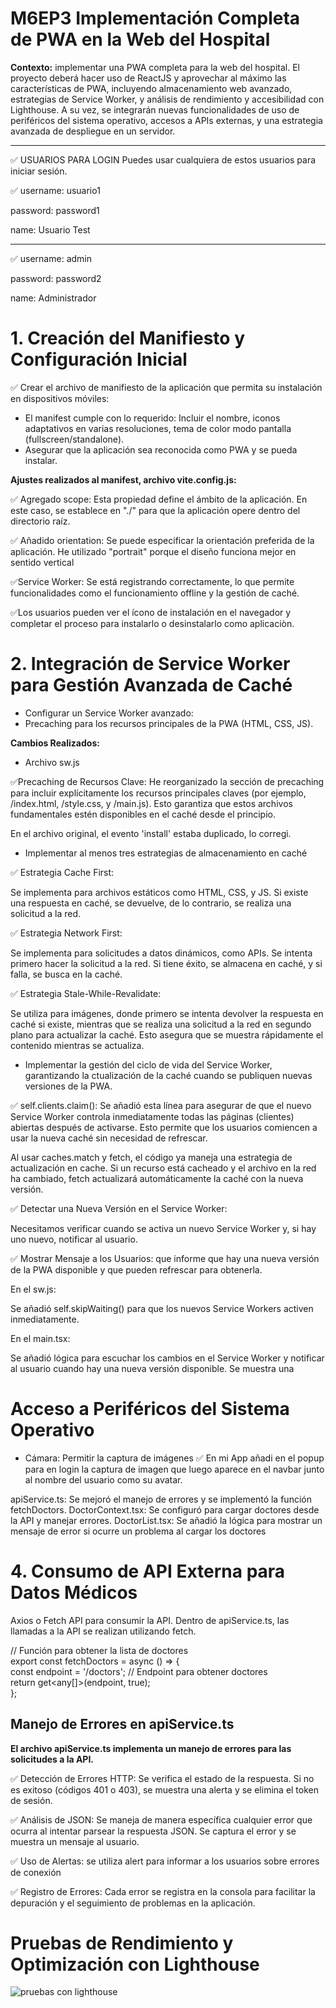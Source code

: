 # M6EP3 Implementación Completa de PWA en la Web del Hospital

**Contexto:**
implementar
una PWA completa para la web del hospital. El proyecto deberá hacer uso de ReactJS y
aprovechar al máximo las características de PWA, incluyendo almacenamiento web avanzado,
estrategias de Service Worker, y análisis de rendimiento y accesibilidad con Lighthouse. A su
vez, se integrarán nuevas funcionalidades de uso de periféricos del sistema operativo,
accesos a APIs externas, y una estrategia avanzada de despliegue en un servidor.

___________________________________________________________________________

✅ USUARIOS PARA LOGIN
Puedes usar cualquiera de estos usuarios para iniciar sesión.

✅ username: usuario1

password: password1

name: Usuario Test
_______________________

✅ username: admin

password: password2

name: Administrador



# 1. Creación del Manifiesto y Configuración Inicial
✅ Crear el archivo de manifiesto de la aplicación que permita su instalación en dispositivos móviles:
- El manifest cumple con lo requerido: Incluir el nombre, iconos adaptativos en varias resoluciones, tema de color modo pantalla (fullscreen/standalone).
- Asegurar que la aplicación sea reconocida como PWA y se pueda instalar.

**Ajustes realizados al manifest, archivo vite.config.js:**

✅ Agregado scope: Esta propiedad define el ámbito de la aplicación. En este caso, se establece en "./" para que la aplicación opere dentro del directorio raíz.

✅ Añadido orientation: Se puede especificar la orientación preferida de la aplicación. He utilizado "portrait" porque el diseño funciona mejor en sentido vertical

✅Service Worker: Se está registrando correctamente, lo que permite funcionalidades como el funcionamiento offline y la gestión de caché.

✅Los usuarios pueden ver el ícono de instalación en el navegador y completar el proceso para instalarlo o desinstalarlo como aplicaciòn.


# 2. Integración de Service Worker para Gestión Avanzada de Caché
- Configurar un Service Worker avanzado:
- Precaching para los recursos principales de la PWA (HTML, CSS, JS).

**Cambios Realizados:**
- Archivo sw.js

✅Precaching de Recursos Clave: He reorganizado la sección de precaching para incluir explícitamente los recursos principales claves (por ejemplo, /index.html, /style.css, y /main.js). Esto garantiza que estos archivos fundamentales estén disponibles en el caché desde el principio.

En el archivo original, el evento 'install' estaba duplicado, lo corregì.

- Implementar al menos tres estrategias de almacenamiento en caché 

✅ Estrategia Cache First:

Se implementa para archivos estáticos como HTML, CSS, y JS. Si existe una respuesta en caché, se devuelve, de lo contrario, se realiza una solicitud a la red.

✅ Estrategia Network First:

Se implementa para solicitudes a datos dinámicos, como APIs. Se intenta primero hacer la solicitud a la red. Si tiene éxito, se almacena en caché, y si falla, se busca en la caché.

✅ Estrategia Stale-While-Revalidate:

Se utiliza para imágenes, donde primero se intenta devolver la respuesta en caché si existe, mientras que se realiza una solicitud a la red en segundo plano para actualizar la caché. Esto asegura que se muestra rápidamente el contenido mientras se actualiza.

- Implementar la gestión del ciclo de vida del Service Worker, garantizando la ctualización de la caché cuando se publiquen nuevas versiones de la PWA.

✅ self.clients.claim(): Se añadió esta línea para asegurar de que el nuevo Service Worker controla inmediatamente todas las páginas (clientes) abiertas después de activarse. Esto permite que los usuarios comiencen a usar la nueva caché sin necesidad de refrescar.

Al usar caches.match y fetch, el código ya maneja una estrategia de actualización en cache. Si un recurso está cacheado y el archivo en la red ha cambiado, fetch actualizará automáticamente la caché con la nueva versión.

✅  Detectar una Nueva Versión en el Service Worker: 

Necesitamos verificar cuando se activa un nuevo Service Worker y, si hay uno nuevo, notificar al usuario.

✅ Mostrar Mensaje a los Usuarios: 
que informe que hay una nueva versión de la PWA disponible y que pueden refrescar para obtenerla.

En el sw.js:

Se añadió self.skipWaiting() para que los nuevos Service Workers activen inmediatamente.


En el main.tsx:

Se añadió lógica para escuchar los cambios en el Service Worker y notificar al usuario cuando hay una nueva versión disponible. 
Se muestra una 

# Acceso a Periféricos del Sistema Operativo 

- Cámara: Permitir la captura de imágenes 
✅ En mi App añadi en el popup para en login la captura de imagen que luego aparece en el navbar junto al nombre del usuario como su avatar.

apiService.ts: Se mejoró el manejo de errores y se implementó la función fetchDoctors.
DoctorContext.tsx: Se configuró para cargar doctores desde la API y manejar errores.
DoctorList.tsx: Se añadió la lógica para mostrar un mensaje de error si ocurre un problema al cargar los doctores

# 4. Consumo de API Externa para Datos Médicos
Axios o Fetch API para consumir la API.
Dentro de apiService.ts, las llamadas a la API se realizan utilizando fetch.

// Función para obtener la lista de doctores  
export const fetchDoctors = async () => {  
    const endpoint = '/doctors'; // Endpoint para obtener doctores  
    return get<any[]>(endpoint, true);  
};  

## Manejo de Errores en apiService.ts

**El archivo apiService.ts implementa un manejo de errores para las solicitudes a la API.** 

✅ Detección de Errores HTTP: Se verifica el estado de la respuesta. Si no es exitoso (códigos 401 o 403), se muestra una alerta y se elimina el token de sesión.

✅  Análisis de JSON: Se maneja de manera específica cualquier error que ocurra al intentar parsear la respuesta JSON. Se captura el error y se muestra un mensaje al usuario.

✅  Uso de Alertas: se utiliza alert para informar a los usuarios sobre errores de conexión

✅ Registro de Errores: Cada error se registra en la consola para facilitar la depuración y el seguimiento de problemas en la aplicación.


# Pruebas de Rendimiento y Optimización con Lighthouse
![pruebas con lighthouse](src/assets/report_lighthouse2.png)